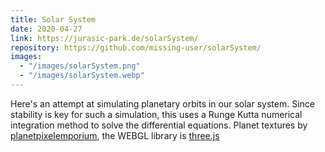 ```yaml
---
title: Solar System
date: 2020-04-27
link: https://jurasic-park.de/solarSystem/
repository: https://github.com/missing-user/solarSystem/
images:
  - "/images/solarSystem.png"
  - "/images/solarSystem.webp"
---
```


Here's an attempt at simulating planetary orbits in our solar system. Since stability is key for such a simulation, this uses a Runge Kutta numerical integration method to solve the differential equations. Planet textures by [planetpixelemporium](https://planetpixelemporium.com/planets.html), the WEBGL library is [three.js](https://threejs.org/)
